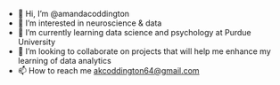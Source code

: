 - 👋 Hi, I’m @amandacoddington
- 👀 I’m interested in neuroscience & data
- 🌱 I’m currently learning data science and psychology at Purdue University
- 💞️ I’m looking to collaborate on projects that will help me enhance my learning of data analytics 
- 📫 How to reach me akcoddington64@gmail.com

<!---
amandacoddington/amandacoddington is a ✨ special ✨ repository because its `README.md` (this file) appears on your GitHub profile.
You can click the Preview link to take a look at your changes.
--->
